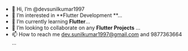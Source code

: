 - 👋 Hi, I’m @devsunilkumar1997
- 👀 I’m interested in **Flutter Development **...
- 🌱 I’m currently learning  **Flutter**...
- 💞️ I’m looking to collaborate on any **Flutter Projects** ...
- 📫 How to reach me dev.sunilkumar1997@gmail.com and 9877363664 ...

<!---
devsunilkumar1997/devsunilkumar1997 is a ✨ special ✨ repository because its `README.md` (this file) appears on your GitHub profile.
You can click the Preview link to take a look at your changes.
--->
